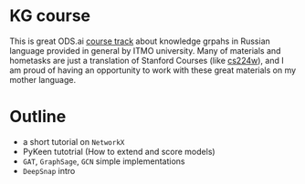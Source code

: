 # KG course
This is great ODS.ai [course track](https://migalkin.github.io/kgcourse2021/) about knowledge grpahs in Russian language provided in general by ITMO university.
Many of materials and hometasks are just a translation of Stanford Courses (like [cs224w](http://web.stanford.edu/class/cs224w/)), and I am proud of having an
opportunity to work with these great materials on my mother language.

# Outline
* a short tutorial on `NetworkX`
* PyKeen tutotrial (How to extend and score models)
* `GAT`, `GraphSage`, `GCN` simple implementations
* `DeepSnap` intro
